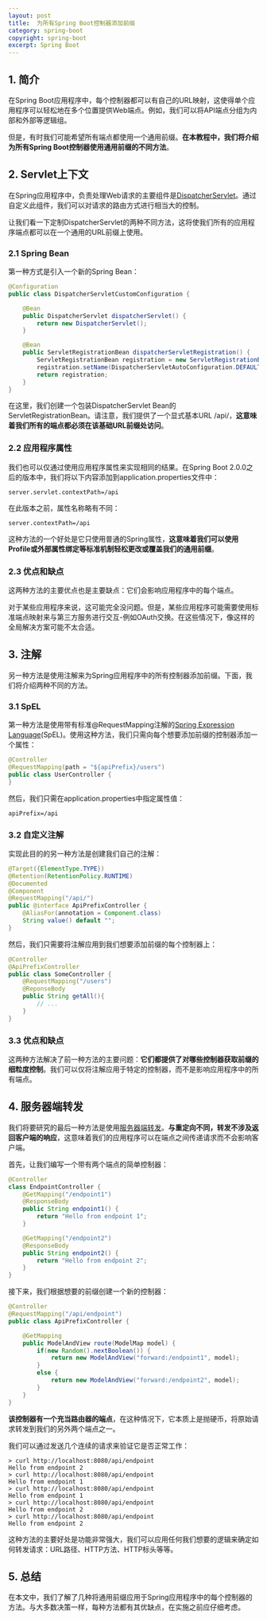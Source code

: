 ```yaml
---
layout: post
title:  为所有Spring Boot控制器添加前缀
category: spring-boot
copyright: spring-boot
excerpt: Spring Boot
---
```


## 1. 简介

在Spring Boot应用程序中，每个控制器都可以有自己的URL映射，这使得单个应用程序可以轻松地在多个位置提供Web端点。例如，我们可以将API端点分组为内部和外部等逻辑组。

但是，有时我们可能希望所有端点都使用一个通用前缀。**在本教程中，我们将介绍为所有Spring Boot控制器使用通用前缀的不同方法**。

## 2. Servlet上下文

在Spring应用程序中，负责处理Web请求的主要组件是[DispatcherServlet](https://www.baeldung.com/spring-dispatcherservlet)。通过自定义此组件，我们可以对请求的路由方式进行相当大的控制。

让我们看一下定制DispatcherServlet的两种不同方法，这将使我们所有的应用程序端点都可以在一个通用的URL前缀上使用。

### 2.1 Spring Bean

第一种方式是引入一个新的Spring Bean：

```java
@Configuration
public class DispatcherServletCustomConfiguration {

    @Bean
    public DispatcherServlet dispatcherServlet() {
        return new DispatcherServlet();
    }

    @Bean
    public ServletRegistrationBean dispatcherServletRegistration() {
        ServletRegistrationBean registration = new ServletRegistrationBean(dispatcherServlet(), "/api/");
        registration.setName(DispatcherServletAutoConfiguration.DEFAULT_DISPATCHER_SERVLET_REGISTRATION_BEAN_NAME);
        return registration;
    }
}
```

在这里，我们创建一个包装DispatcherServlet Bean的ServletRegistrationBean。请注意，我们提供了一个显式基本URL /api/，**这意味着我们所有的端点都必须在该基础URL前缀处访问**。

### 2.2 应用程序属性

我们也可以仅通过使用应用程序属性来实现相同的结果。在Spring Boot 2.0.0之后的版本中，我们将以下内容添加到application.properties文件中：

```properties
server.servlet.contextPath=/api
```

在此版本之前，属性名称略有不同：

```properties
server.contextPath=/api
```

这种方法的一个好处是它只使用普通的Spring属性，**这意味着我们可以使用Profile或外部属性绑定等标准机制轻松更改或覆盖我们的通用前缀**。

### 2.3 优点和缺点

这两种方法的主要优点也是主要缺点：它们会影响应用程序中的每个端点。

对于某些应用程序来说，这可能完全没问题。但是，某些应用程序可能需要使用标准端点映射来与第三方服务进行交互-例如OAuth交换。在这些情况下，像这样的全局解决方案可能不太合适。

## 3. 注解

另一种方法是使用注解来为Spring应用程序中的所有控制器添加前缀。下面，我们将介绍两种不同的方法。

### 3.1 SpEL

第一种方法是使用带有标准@RequestMapping注解的[Spring Expression Language](https://www.baeldung.com/spring-expression-language)(SpEL)。使用这种方法，我们只需向每个想要添加前缀的控制器添加一个属性：

```java
@Controller
@RequestMapping(path = "${apiPrefix}/users")
public class UserController {
} 
```

然后，我们只需在application.properties中指定属性值：

```properties
apiPrefix=/api
```

### 3.2 自定义注解

实现此目的的另一种方法是创建我们自己的注解：

```java
@Target({ElementType.TYPE})
@Retention(RetentionPolicy.RUNTIME)
@Documented
@Component
@RequestMapping("/api/")
public @interface ApiPrefixController {
    @AliasFor(annotation = Component.class)
    String value() default "";
}
```

然后，我们只需要将注解应用到我们想要添加前缀的每个控制器上：

```java
@Controller
@ApiPrefixController
public class SomeController {
    @RequestMapping("/users")
    @ReponseBody
    public String getAll(){
        // ...
    }
}
```

### 3.3 优点和缺点

这两种方法解决了前一种方法的主要问题：**它们都提供了对哪些控制器获取前缀的细粒度控制**。我们可以仅将注解应用于特定的控制器，而不是影响应用程序中的所有端点。

## 4. 服务器端转发

我们将要研究的最后一种方法是使用[服务器端转发](https://www.baeldung.com/spring-redirect-and-forward)。**与重定向不同，转发不涉及返回客户端的响应**，这意味着我们的应用程序可以在端点之间传递请求而不会影响客户端。

首先，让我们编写一个带有两个端点的简单控制器：

```java
@Controller
class EndpointController {
    @GetMapping("/endpoint1")
    @ResponseBody
    public String endpoint1() {
        return "Hello from endpoint 1";
    }

    @GetMapping("/endpoint2")
    @ResponseBody
    public String endpoint2() {
        return "Hello from endpoint 2";
    }
}
```

接下来，我们根据想要的前缀创建一个新的控制器：

```java
@Controller
@RequestMapping("/api/endpoint")
public class ApiPrefixController {

    @GetMapping
    public ModelAndView route(ModelMap model) {
        if(new Random().nextBoolean()) {
            return new ModelAndView("forward:/endpoint1", model);
        }
        else {
            return new ModelAndView("forward:/endpoint2", model);
        }
    }
}
```

**该控制器有一个充当路由器的端点**，在这种情况下，它本质上是抛硬币，将原始请求转发到我们的另外两个端点之一。

我们可以通过发送几个连续的请求来验证它是否正常工作：

```shell
> curl http://localhost:8080/api/endpoint
Hello from endpoint 2
> curl http://localhost:8080/api/endpoint
Hello from endpoint 1
> curl http://localhost:8080/api/endpoint
Hello from endpoint 1
> curl http://localhost:8080/api/endpoint
Hello from endpoint 2
> curl http://localhost:8080/api/endpoint
Hello from endpoint 2
```

这种方法的主要好处是功能非常强大，我们可以应用任何我们想要的逻辑来确定如何转发请求：URL路径、HTTP方法、HTTP标头等等。

## 5. 总结

在本文中，我们了解了几种将通用前缀应用于Spring应用程序中的每个控制器的方法。与大多数决策一样，每种方法都有其优缺点，在实施之前应仔细考虑。